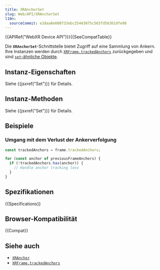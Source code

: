 ```yaml
---
title: XRAnchorSet
slug: Web/API/XRAnchorSet
l10n:
  sourceCommit: e18aa8e600733ebc25443075c563fd56361dfe98
---
```


{{APIRef("WebXR Device API")}}{{SeeCompatTable}}

Die **`XRAnchorSet`**-Schnittstelle bietet Zugriff auf eine Sammlung von Ankern. Ihre Instanzen werden durch [`XRFrame.trackedAnchors`](/de/docs/Web/API/XRFrame/trackedAnchors) zurückgegeben und sind [`set`-ähnliche Objekte](/de/docs/Web/JavaScript/Reference/Global_Objects/Set#set-like_browser_apis).

## Instanz-Eigenschaften

Siehe {{jsxref("Set")}} für Details.

## Instanz-Methoden

Siehe {{jsxref("Set")}} für Details.

## Beispiele

### Umgang mit dem Verlust der Ankerverfolgung

```js
const trackedAnchors = frame.trackedAnchors;

for (const anchor of previousFrameAnchors) {
  if (!trackedAnchors.has(anchor)) {
    // Handle anchor tracking loss
  }
}
```

## Spezifikationen

{{Specifications}}

## Browser-Kompatibilität

{{Compat}}

## Siehe auch

- [`XRAnchor`](/de/docs/Web/API/XRAnchor)
- [`XRFrame.trackedAnchors`](/de/docs/Web/API/XRFrame/trackedAnchors)
